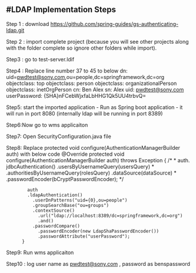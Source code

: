 #LDAP Implementation Steps
-------------------------
Step 1 : download https://github.com/spring-guides/gs-authenticating-ldap.git

Step 2 : import complete project (because you will see other projects along with the folder complete so ignore other folders while import).

Step3 : go to test-server.ldif

Step4 : Replace line number 37 to 45 to below
      dn: uid=pwdtest@sony.com,ou=people,dc=springframework,dc=org
      objectclass: top
      objectclass: person
      objectclass: organizationalPerson
      objectclass: inetOrgPerson
      cn: Ben Alex
      sn: Alex
      uid: pwdtest@sony.com
      userPassword: {SHA}nFCebWjxfaLbHHG1Qk5UU4trbvQ=

Step5: start the imported application - Run as Spring boot application - it will run in port 8080 (internally ldap will be running in port 8389)

Step6:Now go to wms applicaiton

Step7: Open SecurityConfiguration.java file

Step8: Replace protected void configure(AuthenticationManagerBuilder auth) with below code
        @Override
          protected void configure(AuthenticationManagerBuilder auth)
              throws Exception {
            /*
             * auth. jdbcAuthentication() .usersByUsernameQuery(usersQuery)
             * .authoritiesByUsernameQuery(rolesQuery) .dataSource(dataSource)
             * .passwordEncoder(bCryptPasswordEncoder);
             */

            auth
            .ldapAuthentication()
              .userDnPatterns("uid={0},ou=people")
              .groupSearchBase("ou=groups")
              .contextSource()
                .url("ldap://localhost:8389/dc=springframework,dc=org")
                .and()
              .passwordCompare()
                .passwordEncoder(new LdapShaPasswordEncoder())
                .passwordAttribute("userPassword");
          }

Step9: Run wms applicaiton

Step10 : log user name as pwdtest@sony.com , password as benspassword
